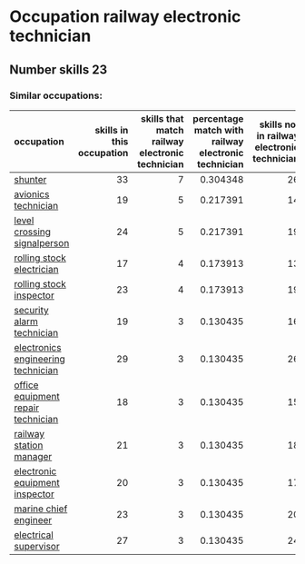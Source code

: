 # Occupation railway electronic technician
## Number skills 23
### Similar occupations:
| occupation                                                                  |   skills in this occupation |   skills that match railway electronic technician |   percentage match with railway electronic technician |   skills not in railway electronic technician |
|:----------------------------------------------------------------------------|----------------------------:|--------------------------------------------------:|------------------------------------------------------:|----------------------------------------------:|
| [shunter](shunter.md)                                                       |                          33 |                                                 7 |                                              0.304348 |                                            26 |
| [avionics technician](avionics_technician.md)                               |                          19 |                                                 5 |                                              0.217391 |                                            14 |
| [level crossing signalperson](level_crossing_signalperson.md)               |                          24 |                                                 5 |                                              0.217391 |                                            19 |
| [rolling stock electrician](rolling_stock_electrician.md)                   |                          17 |                                                 4 |                                              0.173913 |                                            13 |
| [rolling stock inspector](rolling_stock_inspector.md)                       |                          23 |                                                 4 |                                              0.173913 |                                            19 |
| [security alarm technician](security_alarm_technician.md)                   |                          19 |                                                 3 |                                              0.130435 |                                            16 |
| [electronics engineering technician](electronics_engineering_technician.md) |                          29 |                                                 3 |                                              0.130435 |                                            26 |
| [office equipment repair technician](office_equipment_repair_technician.md) |                          18 |                                                 3 |                                              0.130435 |                                            15 |
| [railway station manager](railway_station_manager.md)                       |                          21 |                                                 3 |                                              0.130435 |                                            18 |
| [electronic equipment inspector](electronic_equipment_inspector.md)         |                          20 |                                                 3 |                                              0.130435 |                                            17 |
| [marine chief engineer](marine_chief_engineer.md)                           |                          23 |                                                 3 |                                              0.130435 |                                            20 |
| [electrical supervisor](electrical_supervisor.md)                           |                          27 |                                                 3 |                                              0.130435 |                                            24 |
